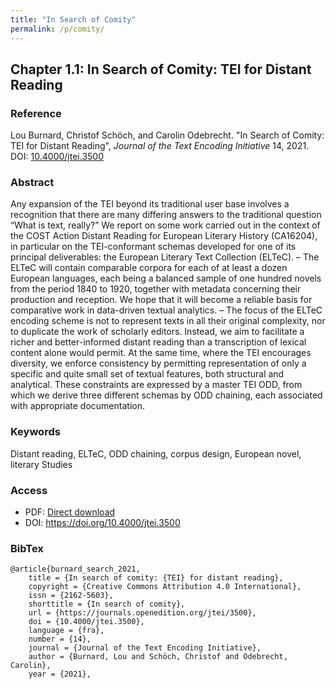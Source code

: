 ```yaml
---
title: "In Search of Comity"
permalink: /p/comity/
---
```


## Chapter 1.1: In Search of Comity: TEI for Distant Reading

### Reference

Lou Burnard, Christof Schöch, and Carolin Odebrecht. "In Search of Comity: TEI for Distant Reading", _Journal of the Text Encoding Initiative_ 14, 2021. DOI: [10.4000/jtei.3500](https://doi.org/10.4000/jtei.3500)

### Abstract

Any expansion of the TEI beyond its traditional user base involves a recognition that there are many differing answers to the traditional question “What is text, really?” We report on some work carried out in the context of the COST Action Distant Reading for European Literary History (CA16204), in particular on the TEI-conformant schemas developed for one of its principal deliverables: the European Literary Text Collection (ELTeC). – The ELTeC will contain comparable corpora for each of at least a dozen European languages, each being a balanced sample of one hundred novels from the period 1840 to 1920, together with metadata concerning their production and reception. We hope that it will become a reliable basis for comparative work in data-driven textual analytics. – The focus of the ELTeC encoding scheme is not to represent texts in all their original complexity, nor to duplicate the work of scholarly editors. Instead, we aim to facilitate a richer and better-informed distant reading than a transcription of lexical content alone would permit. At the same time, where the TEI encourages diversity, we enforce consistency by permitting representation of only a specific and quite small set of textual features, both structural and analytical. These constraints are expressed by a master TEI ODD, from which we derive three different schemas by ODD chaining, each associated with appropriate documentation.

### Keywords

Distant reading, ELTeC, ODD chaining, corpus design, European novel, literary Studies

### Access

* PDF: [Direct download](/../compendium/blob/main/f/comity.pdf)
* DOI: https://doi.org/10.4000/jtei.3500


### BibTex

```
@article{burnard_search_2021,
	title = {In search of comity: {TEI} for distant reading},
	copyright = {Creative Commons Attribution 4.0 International},
	issn = {2162-5603},
	shorttitle = {In search of comity},
	url = {https://journals.openedition.org/jtei/3500},
	doi = {10.4000/jtei.3500},
	language = {fra},
	number = {14},
	journal = {Journal of the Text Encoding Initiative},
	author = {Burnard, Lou and Schöch, Christof and Odebrecht, Carolin},
	year = {2021},
```

<span class='Z3988' title='url_ver=Z39.88-2004&amp;ctx_ver=Z39.88-2004&amp;rfr_id=info%3Asid%2Fzotero.org%3A2&amp;rft_id=info%3Adoi%2F10.4000%2Fjtei.3500&amp;rft_val_fmt=info%3Aofi%2Ffmt%3Akev%3Amtx%3Ajournal&amp;rft.genre=article&amp;rft.atitle=In%20search%20of%20comity%3A%20TEI%20for%20distant%20reading&amp;rft.jtitle=Journal%20of%20the%20Text%20Encoding%20Initiative&amp;rft.issue=14&amp;rft.aufirst=Lou&amp;rft.aulast=Burnard&amp;rft.au=Lou%20Burnard&amp;rft.au=Christof%20Sch%C3%B6ch&amp;rft.au=Carolin%20Odebrecht&amp;rft.date=2021&amp;rft.issn=2162-5603&amp;rft.language=fr'></span>